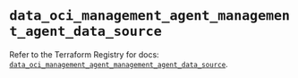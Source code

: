 # `data_oci_management_agent_management_agent_data_source`

Refer to the Terraform Registry for docs: [`data_oci_management_agent_management_agent_data_source`](https://registry.terraform.io/providers/hashicorp/oci/7.19.0/docs/data-sources/management_agent_management_agent_data_source).
